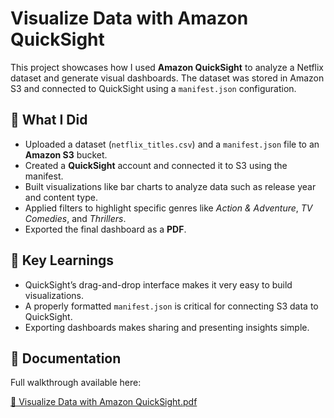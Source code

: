 # Visualize Data with Amazon QuickSight

This project showcases how I used **Amazon QuickSight** to analyze a Netflix dataset and generate visual dashboards. The dataset was stored in Amazon S3 and connected to QuickSight using a `manifest.json` configuration.

## 🚀 What I Did

- Uploaded a dataset (`netflix_titles.csv`) and a `manifest.json` file to an **Amazon S3** bucket.
- Created a **QuickSight** account and connected it to S3 using the manifest.
- Built visualizations like bar charts to analyze data such as release year and content type.
- Applied filters to highlight specific genres like *Action & Adventure*, *TV Comedies*, and *Thrillers*.
- Exported the final dashboard as a **PDF**.

## 🧠 Key Learnings

- QuickSight’s drag-and-drop interface makes it very easy to build visualizations.
- A properly formatted `manifest.json` is critical for connecting S3 data to QuickSight.
- Exporting dashboards makes sharing and presenting insights simple.

## 📎 Documentation

Full walkthrough available here:

[📄 Visualize Data with Amazon QuickSight.pdf](./Visualize%20Data%20with%20Amazon%20QuickSight.pdf)